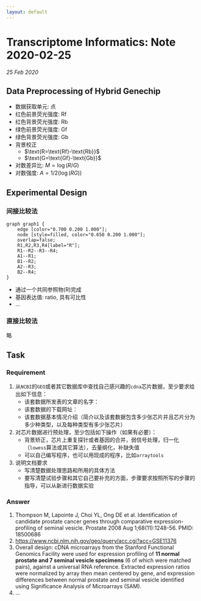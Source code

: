 ```yaml
---
layout: default
---
```


# Transcriptome Informatics: Note 2020-02-25

_25 Feb 2020_

## Data Preprocessing of Hybrid Genechip

* 数据获取单元: 点
* 红色前景荧光强度: $\text{Rf}$
* 红色背景荧光强度: $\text{Rb}$
* 绿色前景荧光强度: $\text{Gf}$
* 绿色背景荧光强度: $\text{Gb}$
* 背景校正
  * $\text{R=\text{Rf}-\text{Rb}}$
  * $\text{G=\text{Gf}-\text{Gb}}$
* 对数差异比: $M=\log(R/G)$
* 对数强度: $A=1/2(\log(RG))$

## Experimental Design

### 间接比较法

```viz
graph graph1 {
    edge [color="0.700 0.200 1.000"];
    node [style=filled, color="0.650 0.200 1.000"];
    overlap=false;
    R1,R2,R3,R4[label="R"];
    R1--R2--R3--R4;
    A1--R1;
    B1--R2;
    A2--R3;
    B2--R4;
}
```

* 通过一个共同参照物(R)完成
* 基因表达值: ratio, 具有可比性
* ...

### 直接比较法

略

## Task

### Requirement

1. 从`NCBI`的`GEO`或者其它数据库中查找自己感兴趣的`cdna`芯片数据，至少要求给出如下信息：
   * 该套数据所发表的文章的名字：
   * 该套数据的下载网址：
   * 该套数据基本情况介绍（简介以及该套数据包含多少张芯片并且芯片分为多少种类型，以及每种类型有多少张芯片）
2. 对芯片数据进行预处理，至少包括如下操作（如果有必要）：
    * 背景矫正，芯片上重复探针或者基因的合并，弱信号处理，归一化（`lowess`算法或其它算法），去量纲化，补缺失值
    * 可以自己编写程序，也可以用现成的程序，比如`arraytools`
3. 说明文档要求
    * 写清楚数据处理思路和所用的具体方法
    * 要写清楚试验步骤和其它自己要补充的方面，步骤要求按照所写的步骤的指导，可以从新进行数据实验

### Answer

1. Thompson M, Lapointe J, Choi YL, Ong DE et al. Identification of candidate prostate cancer genes through comparative expression-profiling of seminal vesicle. Prostate 2008 Aug 1;68(11):1248-56. PMID: 18500686
2. https://www.ncbi.nlm.nih.gov/geo/query/acc.cgi?acc=GSE11376
3. Overall design: cDNA microarrays from the Stanford Functional Genomics Facility were used for expression profiling of __11 normal prostate and 7 seminal vesicle specimens__ (6 of which were matched pairs), against a universal RNA reference. Extracted expression ratios were normalized by array then mean centered by gene, and expression differences between normal prostate and seminal vesicle identified using Significance Analysis of Microarrays (SAM).
4. ...

